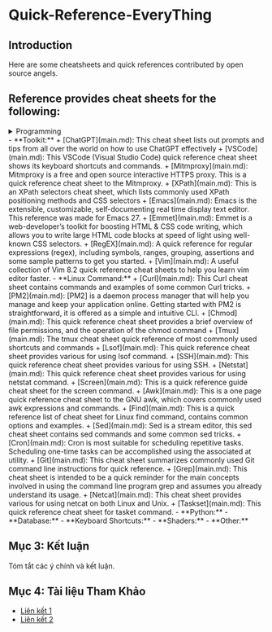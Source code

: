 # Quick-Reference-EveryThing

## Introduction
Here are some cheatsheets and quick references contributed by open source angels.

## Reference provides cheat sheets for the following:
<details>
<summary>Programming</summary>
- [Perl](main.md): The perl quick reference cheat sheet that aims at providing help on writing basic syntax and methods.
- [Kubernetes](main.md): This page contains a list of commonly used kubectl commands and flags.
- [ES6](main.md): A quick reference cheat sheet of what's new in JavaScript for ES2015, ES2016, ES2017, ES2018 and beyond
- [MATLAB](main.md): This quick reference cheat sheet provides an example introduction to using the MATLAB scientific computing language to get started quickly
- [C](main.md): C quick reference cheat sheet that provides basic syntax and methods.
- [INI](main.md): This is a quick reference cheat sheet for understanding and writing INI-format configuration files.
- [LaTeX](main.md): This cheat sheet summarizes a reference list of LaTeX commonly used display math notation and some application examples of KaTeX.
- [Rust](main.md): The Rust quick reference cheat sheet that aims at providing help on writing basic syntax and methods.
- [C#](main.md): C# quick reference cheat sheet that provides basic syntax and methods.
- [Laravel](main.md): Laravel is an expressive and progressive web application framework for PHP. This cheat sheet provides a reference for common commands and features for Laravel 8.
- [Dart](main.md): A Dart cheat sheet with the most important concepts, functions, methods, and more. A complete quick reference for beginners.
- [JSON](main.md): This is a quick reference cheat sheet for understanding and writing JSON format configuration files.
- [Hook](main.md): The Hook cheat sheet is a one-page reference sheet for the Hook programming language.
- [HTML](main.md): This HTML quick reference cheat sheet lists the common HTML and HTML5 tags in readable layout.
- [GraphQL](main.md): This quick reference cheat sheet provides a brief overview of GraphQL.
- [C++](main.md): C++ quick reference cheat sheet that provides basic syntax and methods.
- [Java](main.md): This cheat sheet is a crash course for Java beginners and help review the basic syntax of the Java language.
- [PHP](main.md): This PHP cheat sheet provides a reference for quickly looking up the correct syntax for the code you use most frequently.
- [Docker](main.md): This is a quick reference cheat sheet for Docker. And you can find the most common Docker commands here.
- [TOML](main.md): This is a quick reference cheat sheet to the TOML format configuration file syntax.
- [YAML](main.md): This is a quick reference cheat sheet for understanding and writing YAML format configuration files.
- [CSS](main.md) 3: This is a quick reference cheat sheet for CSS goodness, listing selector syntax, properties, units and other useful bits of information.
- [jQuery](main.md): This jQuery cheat sheet is a great reference for both beginners and experienced developers.
- [JavaScript](main.md): A JavaScript cheat sheet with the most important concepts, functions, methods, and more. A complete quick reference for beginners.
- [Python](main.md): The Python cheat sheet is a one-page reference sheet for the Python 3 programming language.
- [Sass](main.md): This is a quick reference cheat sheet that lists the most useful features of SASS.
- [Go](main.md): This cheat sheet provided basic syntax and methods to help you using Go.
- [Markdown](main.md): This is a quick reference cheat sheet to the Markdown syntax.
- [Bash](main.md): This is a quick reference cheat sheet to getting started with Linux bash shell scripting.
</details>
- **Toolkit:**
	+ [ChatGPT](main.md): This cheat sheet lists out prompts and tips from all over the world on how to use ChatGPT effectively
	+ [VSCode](main.md): This VSCode (Visual Studio Code) quick reference cheat sheet shows its keyboard shortcuts and commands.
	+ [Mitmproxy](main.md): Mitmproxy is a free and open source interactive HTTPS proxy. This is a quick reference cheat sheet to the Mitmproxy.
	+ [XPath](main.md): This is an XPath selectors cheat sheet, which lists commonly used XPath positioning methods and CSS selectors
	+ [Emacs](main.md): Emacs is the extensible, customizable, self-documenting real time display text editor. This reference was made for Emacs 27.
	+ [Emmet](main.md): Emmet is a web-developer’s toolkit for boosting HTML & CSS code writing, which allows you to write large HTML code blocks at speed of light using well-known CSS selectors.
	+ [RegEX](main.md): A quick reference for regular expressions (regex), including symbols, ranges, grouping, assertions and some sample patterns to get you started.
	+ [Vim](main.md): A useful collection of Vim 8.2 quick reference cheat sheets to help you learn vim editor faster.
- **Linux Command:**
	+ [Curl](main.md): This Curl cheat sheet contains commands and examples of some common Curl tricks.
	+ [PM2](main.md): [PM2] is a daemon process manager that will help you manage and keep your application online. Getting started with PM2 is straightforward, it is offered as a simple and intuitive CLI.
	+ [Chmod](main.md): This quick reference cheat sheet provides a brief overview of file permissions, and the operation of the chmod command
	+ [Tmux](main.md): The tmux cheat sheet quick reference of most commonly used shortcuts and commands
	+ [Lsof](main.md): This quick reference cheat sheet provides various for using lsof command.
	+ [SSH](main.md): This quick reference cheat sheet provides various for using SSH.
	+ [Netstat](main.md): This quick reference cheat sheet provides various for using netstat command.
	+ [Screen](main.md): This is a quick reference guide cheat sheet for the screen command.
	+ [Awk](main.md): This is a one page quick reference cheat sheet to the GNU awk, which covers commonly used awk expressions and commands.
	+ [Find](main.md): This is a quick reference list of cheat sheet for Linux find command, contains common options and examples.
	+ [Sed](main.md): Sed is a stream editor, this sed cheat sheet contains sed commands and some common sed tricks.
	+ [Cron](main.md): Cron is most suitable for scheduling repetitive tasks. Scheduling one-time tasks can be accomplished using the associated at utility.
	+ [Git](main.md): This cheat sheet summarizes commonly used Git command line instructions for quick reference.
	+ [Grep](main.md): This cheat sheet is intended to be a quick reminder for the main concepts involved in using the command line program grep and assumes you already understand its usage.
	+ [Netcat](main.md): This cheat sheet provides various for using netcat on both Linux and Unix.
	+ [Taskset](main.md): This quick reference cheat sheet for tasket command.
- **Python:** 
- **Database:** 
- **Keyboard Shortcuts:** 
- **Shaders:** 
- **Other:**

## Mục 3: Kết luận
Tóm tắt các ý chính và kết luận.

## Mục 4: Tài liệu Tham Khảo
- [Liên kết 1](https://example.com)
- [Liên kết 2](https://example.com)
